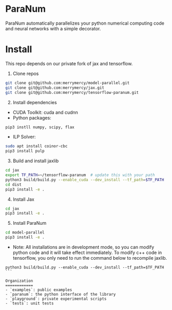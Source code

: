 ParaNum
=======
ParaNum automatically parallelizes your python numerical computing code and neural networks
with a simple decorator.


Install
=======
This repo depends on our private fork of jax and tensorflow.

1. Clone repos
```bash
git clone git@github.com:merrymercy/model-parallel.git
git clone git@github.com:merrymercy/jax.git
git clone git@github.com:merrymercy/tensorflow-paranum.git
```
2. Install dependencies  
  - CUDA Toolkit: cuda and cudnn
  - Python packages:
  ```bash
  pip3 instll numpy, scipy, flax
  ```
  - ILP Solver:
  ```bash
  sudo apt install coinor-cbc
  pip3 install pulp
  ```
      
3. Build and install jaxlib
```bash
cd jax
export TF_PATH=~/tensorflow-paranum  # update this with your path
python3 build/build.py --enable_cuda --dev_install --tf_path=$TF_PATH
cd dist
pip3 install -e .
```
4. Install Jax
```bash
cd jax
pip3 install -e .
```
5. Install ParaNum
```bash
cd model-parallel
pip3 install -e .
```

- Note:
All installations are in development mode, so you can modify python code and it will take effect immediately.
To modify c++ code in tensorflow, you only need to run the command below to recompile jaxlib.
````
python3 build/build.py --enable_cuda --dev_install --tf_path=$TF_PATH
```

Organization
============
- `examples`: public examples
- `paranum`: the python interface of the library
- `playground`: private experimental scripts
- `tests`: unit tests

